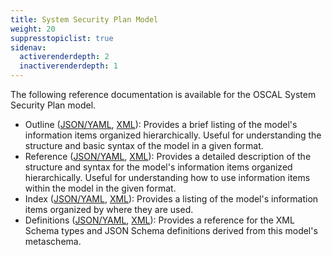 ```yaml
---
title: System Security Plan Model
weight: 20
suppresstopiclist: true
sidenav:
  activerenderdepth: 2
  inactiverenderdepth: 1
---
```


The following reference documentation is available for the OSCAL System Security Plan model.

- Outline ([JSON/YAML](json-outline/), [XML](xml-outline/)): Provides a brief listing of the model's information items organized hierarchically. Useful for understanding the structure and basic syntax of the model in a given format.
- Reference ([JSON/YAML](json-reference/), [XML](xml-reference/)): Provides a detailed description of the structure and syntax for the model's information items organized hierarchically. Useful for understanding how to use information items within the model in the given format. 
- Index ([JSON/YAML](json-index/), [XML](xml-index/)): Provides a listing of the model's information items organized by where they are used.
- Definitions ([JSON/YAML](json-definitions/), [XML](xml-definitions/)): Provides a reference for the XML Schema types and JSON Schema definitions derived from this model's metaschema.
